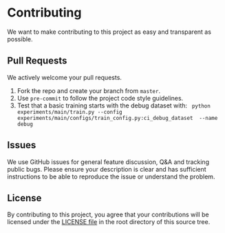 # Contributing
We want to make contributing to this project as easy and transparent as possible.

## Pull Requests
We actively welcome your pull requests.

1. Fork the repo and create your branch from `master`.
2. Use `pre-commit` to follow the project code style guidelines.
3. Test that a basic training starts with the debug dataset with: ```
python experiments/main/train.py --config experiments/main/configs/train_config.py:ci_debug_dataset  --name debug```

## Issues
We use GitHub issues for general feature discussion, Q&A and tracking public bugs. Please ensure your description is clear and has sufficient instructions to be able to reproduce the issue or understand the problem.

## License
By contributing to this project, you agree that your contributions will be licensed under the [LICENSE file](LICENSE) in the root directory of this source tree.
